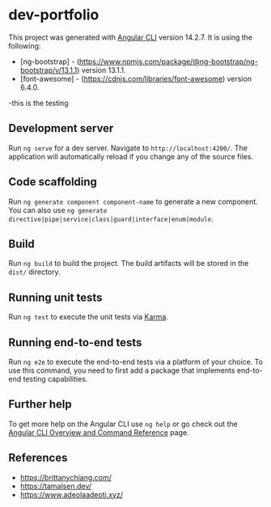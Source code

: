 # dev-portfolio

This project was generated with [Angular CLI](https://github.com/angular/angular-cli) version 14.2.7.
It is using the following:

- [ng-bootstrap] - (https://www.npmjs.com/package/@ng-bootstrap/ng-bootstrap/v/13.1.1) version 13.1.1.
- [font-awesome] - (https://cdnjs.com/libraries/font-awesome) version 6.4.0.

-this is the testing

## Development server

Run `ng serve` for a dev server. Navigate to `http://localhost:4200/`. The application will automatically reload if you change any of the source files.

## Code scaffolding

Run `ng generate component component-name` to generate a new component. You can also use `ng generate directive|pipe|service|class|guard|interface|enum|module`.

## Build

Run `ng build` to build the project. The build artifacts will be stored in the `dist/` directory.

## Running unit tests

Run `ng test` to execute the unit tests via [Karma](https://karma-runner.github.io).

## Running end-to-end tests

Run `ng e2e` to execute the end-to-end tests via a platform of your choice. To use this command, you need to first add a package that implements end-to-end testing capabilities.

## Further help

To get more help on the Angular CLI use `ng help` or go check out the [Angular CLI Overview and Command Reference](https://angular.io/cli) page.

## References

- https://brittanychiang.com/
- https://tamalsen.dev/
- https://www.adeolaadeoti.xyz/
